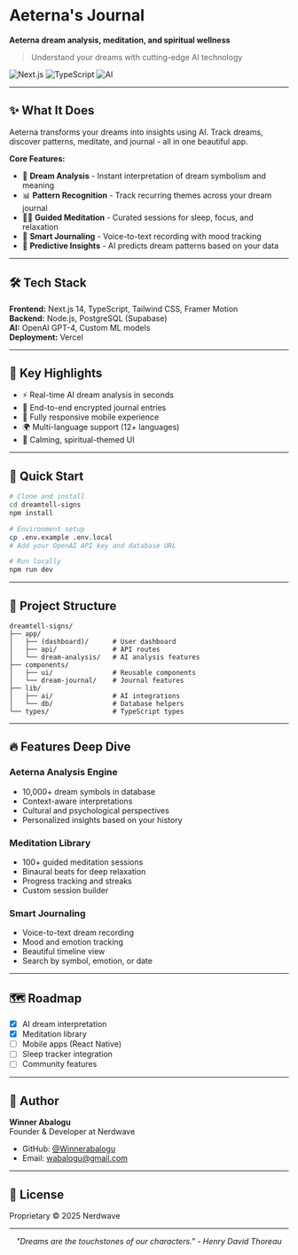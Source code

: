 # Aeterna's Journal

**Aeterna dream analysis, meditation, and spiritual wellness**

> Understand your dreams with cutting-edge AI technology

![Next.js](https://img.shields.io/badge/Next.js-14-black?style=flat-square&logo=next.js)
![TypeScript](https://img.shields.io/badge/TypeScript-blue?style=flat-square)
![AI](https://img.shields.io/badge/AI-Powered-green?style=flat-square)

---

## ✨ What It Does

Aeterna transforms your dreams into insights using AI. Track dreams, discover patterns, meditate, and journal - all in one beautiful app.

**Core Features:**
- 🔮 **Dream Analysis** - Instant interpretation of dream symbolism and meaning
- 📊 **Pattern Recognition** - Track recurring themes across your dream journal
- 🧘‍♀️ **Guided Meditation** - Curated sessions for sleep, focus, and relaxation
- 📔 **Smart Journaling** - Voice-to-text recording with mood tracking
- 🎯 **Predictive Insights** - AI predicts dream patterns based on your data

---

## 🛠️ Tech Stack

**Frontend:** Next.js 14, TypeScript, Tailwind CSS, Framer Motion  
**Backend:** Node.js, PostgreSQL (Supabase)  
**AI:** OpenAI GPT-4, Custom ML models  
**Deployment:** Vercel

---

## 🎯 Key Highlights

- ⚡ Real-time AI dream analysis in seconds
- 🔐 End-to-end encrypted journal entries
- 📱 Fully responsive mobile experience
- 🌍 Multi-language support (12+ languages)
- 🎨 Calming, spiritual-themed UI

---

## 🚀 Quick Start

```bash
# Clone and install
cd dreamtell-signs
npm install

# Environment setup
cp .env.example .env.local
# Add your OpenAI API key and database URL

# Run locally
npm run dev
```

---

## 📂 Project Structure

```
dreamtell-signs/
├── app/
│   ├── (dashboard)/      # User dashboard
│   ├── api/              # API routes
│   └── dream-analysis/   # AI analysis features
├── components/
│   ├── ui/               # Reusable components
│   └── dream-journal/    # Journal features
├── lib/
│   ├── ai/               # AI integrations
│   └── db/               # Database helpers
└── types/                # TypeScript types
```

---

## 🔥 Features Deep Dive

### Aeterna Analysis Engine
- 10,000+ dream symbols in database
- Context-aware interpretations
- Cultural and psychological perspectives
- Personalized insights based on your history

### Meditation Library
- 100+ guided meditation sessions
- Binaural beats for deep relaxation
- Progress tracking and streaks
- Custom session builder

### Smart Journaling
- Voice-to-text dream recording
- Mood and emotion tracking
- Beautiful timeline view
- Search by symbol, emotion, or date

---

## 🗺️ Roadmap

- [x] AI dream interpretation
- [x] Meditation library
- [ ] Mobile apps (React Native)
- [ ] Sleep tracker integration
- [ ] Community features

---

## 👤 Author

**Winner Abalogu**  
Founder & Developer at Nerdwave

- GitHub: [@Winnerabalogu](https://github.com/Winnerabalogu)
- Email: wabalogu@gmail.com

---

## 📄 License

Proprietary © 2025 Nerdwave

---

<div align="center">

*"Dreams are the touchstones of our characters." - Henry David Thoreau*

</div>
